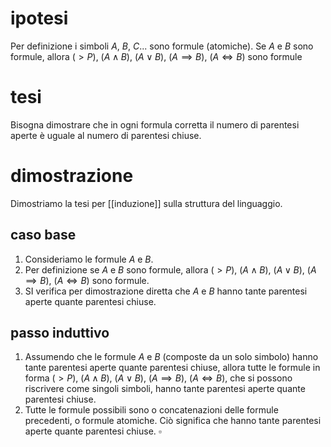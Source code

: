 # ipotesi
Per definizione i simboli $A$, $B$, $C$... sono formule (atomiche).
Se $A$ e $B$ sono formule, allora $(>P)$, $(A\land B)$, $(A \lor B)$, $(A\implies B)$, $(A \iff B)$ sono formule
# tesi
Bisogna dimostrare che in ogni formula corretta il numero di parentesi aperte è uguale al numero di parentesi chiuse.
# dimostrazione
Dimostriamo la tesi per [[induzione]] sulla struttura del linguaggio.
## caso base
1. Consideriamo le formule $A$ e $B$.
2. Per definizione se $A$ e $B$ sono formule, allora $(>P)$, $(A\land B)$, $(A \lor B)$, $(A\implies B)$, $(A \iff B)$ sono formule.
3. SI verifica per dimostrazione diretta che $A$ e $B$ hanno tante parentesi aperte quante parentesi chiuse.
## passo induttivo
1. Assumendo che le formule $A$ e $B$ (composte da un solo simbolo) hanno tante parentesi aperte quante parentesi chiuse, allora tutte le formule in forma $(>P)$, $(A\land B)$, $(A \lor B)$, $(A\implies B)$, $(A \iff B)$, che si possono riscrivere come singoli simboli, hanno tante parentesi aperte quante parentesi chiuse.
2. Tutte le formule possibili sono o concatenazioni delle formule precedenti, o formule atomiche. Ciò significa che hanno tante parentesi aperte quante parentesi chiuse. $\square$